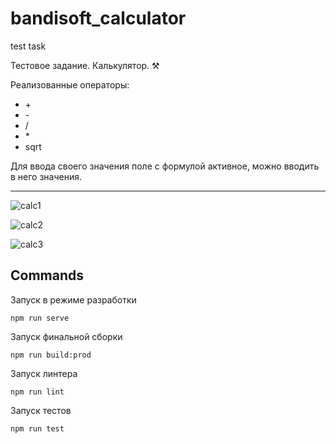 # bandisoft_calculator
test task

Тестовое задание. Калькулятор. ⚒

Реализованные операторы:
* \+
* \- 
* \/
* \*
* sqrt

Для ввода своего значения поле с формулой активное, можно вводить в него значения. 

-----


![calc1](https://user-images.githubusercontent.com/58111039/149625105-b0aa01da-4521-4bf7-89f9-6f5b22e71762.png)

![calc2](https://user-images.githubusercontent.com/58111039/149625113-ddb00703-358c-432e-961c-88b1a931bcf6.png)

![calc3](https://user-images.githubusercontent.com/58111039/149625118-e26d9fa7-93f5-4d59-be04-c4488ad6d64a.png)


## Commands

Запуск в режиме разработки
```
npm run serve
```

Запуск финальной сборки
```
npm run build:prod
```

Запуск линтера
```
npm run lint
```

Запуск тестов
```
npm run test
```


